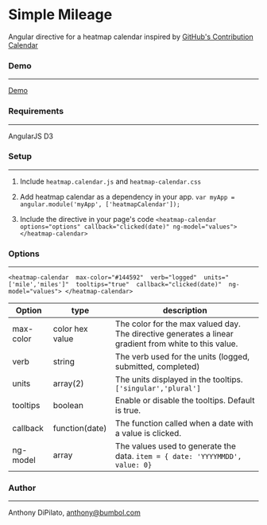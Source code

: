 # Simple Mileage
Angular directive for a heatmap calendar inspired by [GitHub's Contribution Calendar](https://help.github.com/articles/viewing-contributions-on-your-profile/#contributions-calendar)

### Demo
-----------------
[Demo](https://jsfiddle.net/Anthony780/L71r6fy3/)  

### Requirements
-----------------
AngularJS
D3

### Setup
-----------------
1. Include `heatmap.calendar.js` and `heatmap-calendar.css`

2. Add heatmap calendar as a dependency in your app.
`var myApp = angular.module('myApp', ['heatmapCalendar']);` 

3. Include the directive in your page's code
`<heatmap-calendar options="options" callback="clicked(date)" ng-model="values"></heatmap-calendar>`

### Options
-----------------
`<heatmap-calendar 
        max-color="#144592" 
        verb="logged" 
        units="['mile','miles']" 
        tooltips="true" 
        callback="clicked(date)" 
        ng-model="values">
</heatmap-calendar>`

| Option        | type           | description  |
| ------------- | ------------- | ----- |
| max-color | color hex value | The color for the max valued day. The directive generates a linear gradient from white to this value. |
| verb | string | The verb used for the units (logged, submitted, completed) |
| units | array(2) | The units displayed in the tooltips. `['singular','plural']`|
| tooltips | boolean | Enable or disable the tooltips. Default is true. |
| callback | function(date) | The function called when a date with a value is clicked. | 
| ng-model | array | The values used to generate the data. `item = { date: 'YYYYMMDD', value: 0}` |



### Author
-----------------
Anthony DiPilato, anthony@bumbol.com
